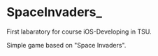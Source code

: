 # SpaceInvaders_

First labaratory for course iOS-Developing in TSU.

Simple game based on "Space Invaders".
